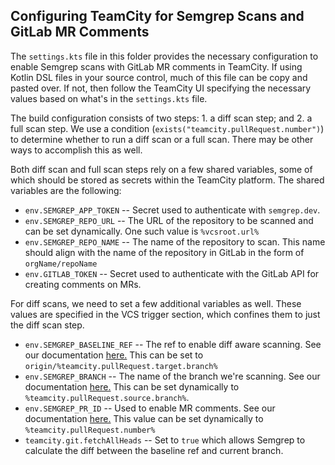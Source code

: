 ## Configuring TeamCity for Semgrep Scans and GitLab MR Comments

The `settings.kts` file in this folder provides the necessary configuration to enable Semgrep scans with GitLab MR comments in TeamCity. If using Kotlin DSL files in your source control, much of this file can be copy and pasted over. If not, then follow the TeamCity UI specifying the necessary values based on what's in the `settings.kts` file.

The build configuration consists of two steps: 1. a diff scan step; and 2. a full scan step. We use a condition (`exists("teamcity.pullRequest.number")`) to determine whether to run a diff scan or a full scan. There may be other ways to accomplish this as well.

Both diff scan and full scan steps rely on a few shared variables, some of which should be stored as secrets within the TeamCity platform. The shared variables are the following:
* `env.SEMGREP_APP_TOKEN` -- Secret used to authenticate with `semgrep.dev`.
* `env.SEMGREP_REPO_URL` -- The URL of the repository to be scanned and can be set dynamically. One such value is `%vcsroot.url%`
* `env.SEMGREP_REPO_NAME` -- The name of the repository to scan. This name should align with the name of the repository in GitLab in the form of `orgName/repoName`
* `env.GITLAB_TOKEN` -- Secret used to authenticate with the GitLab API for creating comments on MRs.

For diff scans, we need to set a few additional variables as well. These values are specified in the VCS trigger section, which confines them to just the diff scan step.
* `env.SEMGREP_BASELINE_REF` -- The ref to enable diff aware scanning. See our documentation [here.](https://semgrep.dev/docs/semgrep-ci/ci-environment-variables#semgrep_baseline_ref) This can be set to `origin/%teamcity.pullRequest.target.branch%`
* `env.SEMGREP_BRANCH` -- The name of the branch we're scanning. See our documentation [here.](https://semgrep.dev/docs/semgrep-ci/ci-environment-variables#semgrep_branch) This can be set dynamically to `%teamcity.pullRequest.source.branch%`.
* `env.SEMGREP_PR_ID` -- Used to enable MR comments. See our documentation [here.](https://semgrep.dev/docs/semgrep-ci/ci-environment-variables#semgrep_pr_id) This value can be set dynamically to `%teamcity.pullRequest.number%`
* `teamcity.git.fetchAllHeads` -- Set to `true` which allows Semgrep to calculate the diff between the baseline ref and current branch.